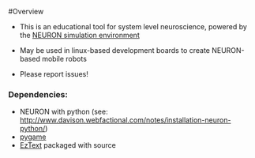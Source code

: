 #Overview

* This is an educational tool for system level neuroscience, powered by the [NEURON simulation environment](http://www.neuron.yale.edu/neuron/)
* May be used in linux-based development boards to create NEURON-based mobile robots

* Please report issues!


### Dependencies: ###


* NEURON with python (see: http://www.davison.webfactional.com/notes/installation-neuron-python/)
* [pygame](http://www.pygame.org/)
* [EzText](http://pygame.org/project-EzText-920-.html) packaged with source